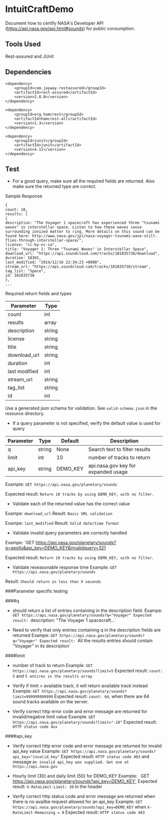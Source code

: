 # IntuitCraftDemo

Document how to certify NASA's Developer API (https://api.nasa.gov/api.html#sounds) for public consumption.

## Tools Used
Rest-assured and JUnit

## Dependencies
```
<dependency>
    <groupId>com.jayway.restassured</groupId>
    <artifactId>rest-assured</artifactId>
    <version>2.8.0</version>
</dependency>

<dependency>
    <groupId>org.hamcrest</groupId>
    <artifactId>hamcrest-all</artifactId>
    <version>1.3</version>
</dependency>

<dependency>
    <groupId>junit</groupId>
    <artifactId>junit</artifactId>
    <version>4.11</version>
</dependency>
```

## Test

- For a good query, make sure all the required fields are returned.  Also make sure the returned type are correct.  

Sample Response
```
{
count: 10,
results: [
{
description: "The Voyager 1 spacecraft has experienced three "tsunami waves" in interstellar space. Listen to how these waves cause surrounding ionized matter to ring. More details on this sound can be found here: http://www.nasa.gov/jpl/nasa-voyager-tsunami-wave-still-flies-through-interstellar-space/",
license: "cc-by-nc-sa",
title: "Voyager 1: Three "Tsunami Waves" in Interstellar Space",
download_url: "https://api.soundcloud.com/tracks/181835738/download",
duration: 18365,
last_modified: "2014/12/16 22:34:23 +0000",
stream_url: "https://api.soundcloud.com/tracks/181835738/stream",
tag_list: "Space",
id: 181835738
},
...
```
Required return fields and types

|Parameter      |Type           |	                            
|---------------|---------------|
|count		|int		|		
|results	|array		|		
|description	|string	|
|license	|string		|		
|title		|string		|		
|download_url	|string		|		
|duration	|int		|		
|last modified	|int		|		
|stream_url	|string		|		
|tag_list	|string		|		
|id		|int		|		

Use a generated json schema for validation. See `valid-schema.json` in the resource directory.


- If a query parameter is not specified, verify the default value is used for query

|Parameter	|Type	  |Default	|Description                          |
|-----------|-------|---------|-------------------------------------|
|q	        |string	|None     |	Search text to filter results       |
|limit	    |int	  |10	      | number of tracks to return          |
|api_key	  |string |DEMO_KEY |	api.nasa.gov key for expanded usage |

Example: `GET https://api.nasa.gov/planetary/sounds`

Expected result: `Return 10 tracks by using DEMO_KEY, with no filter.`

- Validate each of the returned value has the correct value

Exampe: `download_url`
Result: `Basic URL validation`

Exampe: `last_modified`
Result: `Valid date/time format`


- Validate invalid query parameters are correctly handled

Exampe: `GET https://api.nasa.gov/planetary/sounds?q=apollo&api_key=DEMO_KEY&invalidquery=321

Expected result: `Return 10 tracks by using DEMO_KEY, with no filter.`

- Validate reseasonable response time
Example: `GET https://api.nasa.gov/planetary/sounds`

Result: `Should return in less than X seconds`

###Parameter specific testing

####q 
- should return a list of entries containing in the description field.
Exampe: `GET https://api.nasa.gov/planetary/sounds?q="Voyager"
Expected result: `description: "The Voyager 1 spacecraft...`

- Need to verify that only entries containing q in the description fields are returned
Exampe: `GET https://api.nasa.gov/planetary/sounds?q="Voyager"
Expected result: `All the results entries should contain "Voyager" in its description`


####limit
- number of track to return
Example: `GET https://api.nasa.gov/planetary/sounds?limit=5`
Expected result: `count: 5` and `5 entires in the results array`

- Verify if limit > available track, it will return available track instead
Example: `GET https://api.nasa.gov/planetary/sounds?limit=999999999999`
Expected result: `count: 64`, when there are 64 sound tracks available on the server.

- Verify correct http error code and error message are returned for invalid/negative limit value
Example: `GET https://api.nasa.gov/planetary/sounds?limit="-10"`
Expected result: `HTTP status code 4xx`


####api_key
- Verify correct http error code and error message are returned for invalid api_key value
Example: `GET https://api.nasa.gov/planetary/sounds?api_key="invalid_key"`
Expected result: `HTTP status code 403` and message `An invalid api_key was supplied. Get one at https://api.nasa.gov`

- Hourly limit (30) and daily limit (50) for DEMO_KEY
Example: ` `GET https://api.nasa.gov/planetary/sounds?api_key=DEMO_KEY`
Expected result: `X-RateLimit-Limit: 30` in the header

- Verify correct http status code and error message are returned when there is no availbe request allowed for an api_key
Example: `GET https://api.nasa.gov/planetary/sounds?api_key=DEMO_KEY` when `X-RateLimit-Remaining = 0`
Expected result: `HTTP status code 403`

